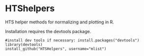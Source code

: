 HTShelpers
===========

HTS helper methods for normalizing and plotting in R. 

Installation requires the devtools package. 

```
#install dev tools if necessary: install.packages("devtools")
library(devtools)
install_github("HTSHelpers", username="mlist")
```

